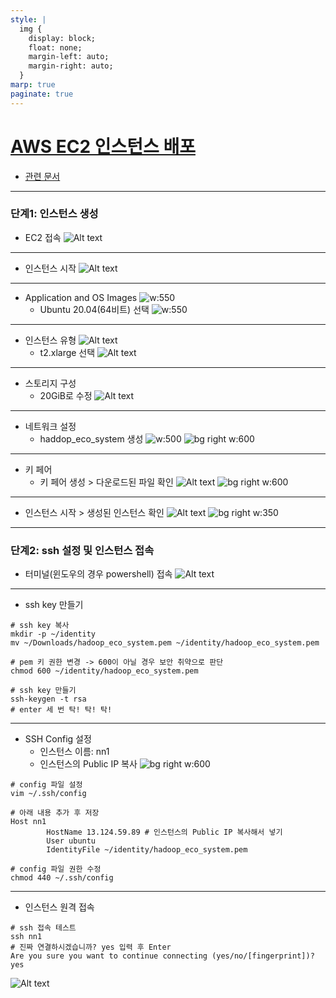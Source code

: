```yaml
---
style: |
  img {
    display: block;
    float: none;
    margin-left: auto;
    margin-right: auto;
  }
marp: true
paginate: true
---
```

# [AWS EC2 인스턴스 배포](https://www.youtube.com/watch?v=QQUKRVmdGVc&list=PLJlUnZ1kDbt7X2C4ntIYHmphNDIc5wN8J&index=2)
- [관련 문서](https://biggongjam.notion.site/1-AWS-a436baee2d234f448c534edfa8f84cff)

---
### 단계1: 인스턴스 생성 
- EC2 접속 
![Alt text](./img/1.%20AWS%20EC2%20인스턴스%20배포/image-2.png)

---
- 인스턴스 시작 
![Alt text](./img/1.%20AWS%20EC2%20인스턴스%20배포/image-3.png)

---
- Application and OS Images
![w:550](./img/1.%20AWS%20EC2%20인스턴스%20배포/image-4.png)
  - Ubuntu 20.04(64비트) 선택 
![w:550](./img/1.%20AWS%20EC2%20인스턴스%20배포/image-5.png)

---
- 인스턴스 유형 
![Alt text](./img/1.%20AWS%20EC2%20인스턴스%20배포/image-6.png)
  - t2.xlarge 선택 
![Alt text](./img/1.%20AWS%20EC2%20인스턴스%20배포/image-7.png)

---
- 스토리지 구성 
  - 20GiB로 수정 
![Alt text](./img/1.%20AWS%20EC2%20인스턴스%20배포/image-8.png)

---
- 네트워크 설정 
  - haddop_eco_system 생성
![w:500](./img/1.%20AWS%20EC2%20인스턴스%20배포/image-9.png)
![bg right w:600](./img/1.%20AWS%20EC2%20인스턴스%20배포/image-10.png)

---
- 키 페어 
  - 키 페어 생성 > 다운로드된 파일 확인 
![Alt text](./img/1.%20AWS%20EC2%20인스턴스%20배포/image-11.png)
![bg right w:600](./img/1.%20AWS%20EC2%20인스턴스%20배포/image-12.png)

---
- 인스턴스 시작 > 생성된 인스턴스 확인 
![Alt text](./img/1.%20AWS%20EC2%20인스턴스%20배포/image-14.png)
![bg right w:350](./img/1.%20AWS%20EC2%20인스턴스%20배포/image-13.png)

---
### 단계2: ssh 설정 및 인스턴스 접속 
- 터미널(윈도우의 경우 powershell) 접속 
![Alt text](./img/1.%20AWS%20EC2%20인스턴스%20배포/image-15.png)

---
- ssh key 만들기
```shell
# ssh key 복사
mkdir -p ~/identity
mv ~/Downloads/hadoop_eco_system.pem ~/identity/hadoop_eco_system.pem

# pem 키 권한 변경 -> 600이 아닐 경우 보안 취약으로 판단
chmod 600 ~/identity/hadoop_eco_system.pem

# ssh key 만들기
ssh-keygen -t rsa
# enter 세 번 탁! 탁! 탁!
```
---
- SSH Config 설정 
  - 인스턴스 이름: nn1 
  - 인스턴스의 Public IP 복사
![bg right w:600](./img/1.%20AWS%20EC2%20인스턴스%20배포/image-16.png)
```shell
# config 파일 설정
vim ~/.ssh/config

# 아래 내용 추가 후 저장
Host nn1
        HostName 13.124.59.89 # 인스턴스의 Public IP 복사해서 넣기 
        User ubuntu
        IdentityFile ~/identity/hadoop_eco_system.pem

# config 파일 권한 수정
chmod 440 ~/.ssh/config
```

---
- 인스턴스 원격 접속 
```shell
# ssh 접속 테스트
ssh nn1
# 진짜 연결하시겠습니까? yes 입력 후 Enter
Are you sure you want to continue connecting (yes/no/[fingerprint])? yes
```
![Alt text](./img/1.%20AWS%20EC2%20인스턴스%20배포/image-17.png)
















